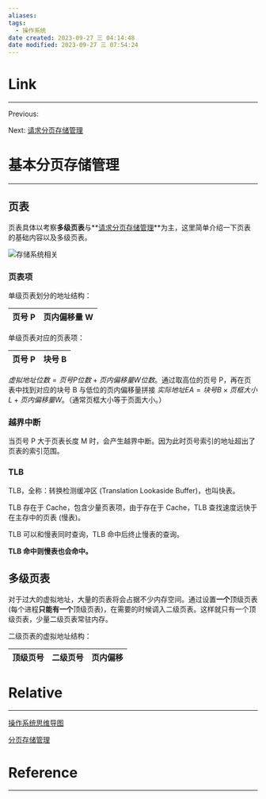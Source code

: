 ```yaml
---
aliases: 
tags:
  - 操作系统
date created: 2023-09-27 三 04:14:48
date modified: 2023-09-27 三 07:54:24
---
```


# Link

---

Previous:

Next: [请求分页存储管理](请求分页存储管理.md)

# 基本分页存储管理

---

## 页表

页表具体以考察**多级页表**与**[请求分页存储管理](请求分页存储管理.md)**为主，这里简单介绍一下页表的基础内容以及多级页表。

![存储系统相关](存储系统相关.md#基本分页存储管理#页表)

### 页表项

单级页表划分的地址结构：

| 页号 P | 页内偏移量 W |
| ------ | ------------ |

单级页表对应的页表项：

| 页号 P | 块号 B |
| ------ | ------ |

$虚拟地址位数 = 页号P位数+页内偏移量W位数$。通过取高位的页号 P，再在页表中找到对应的块号 B 与低位的页内偏移量拼接 $实际地址EA=块号B\times 页框大小L+页内偏移量W$。（通常页框大小等于页面大小。）

### 越界中断

当页号 P 大于页表长度 M 时，会产生越界中断。因为此时页号索引的地址超出了页表的索引范围。

### TLB

TLB，全称：转换检测缓冲区 (Translation Lookaside Buffer)，也叫快表。

TLB 存在于 Cache，包含少量页表项，由于存在于 Cache，TLB 查找速度远快于在主存中的页表 (慢表)。

TLB 可以和慢表同时查询，TLB 命中后终止慢表的查询。

**TLB 命中则慢表也会命中。**

## 多级页表

对于过大的虚拟地址，大量的页表将会占据不少内存空间。通过设置**一个**顶级页表 (每个进程**只能有一个**顶级页表)，在需要的时候调入二级页表。这样就只有一个顶级页表，少量二级页表常驻内存。

二级页表的虚拟地址结构：

| 顶级页号 | 二级页号 | 页内偏移 |
| -------- | -------- | -------- |

# Relative

---

[操作系统思维导图](操作系统思维导图.md)

[分页存储管理](分页存储管理.md)

# Reference

---
